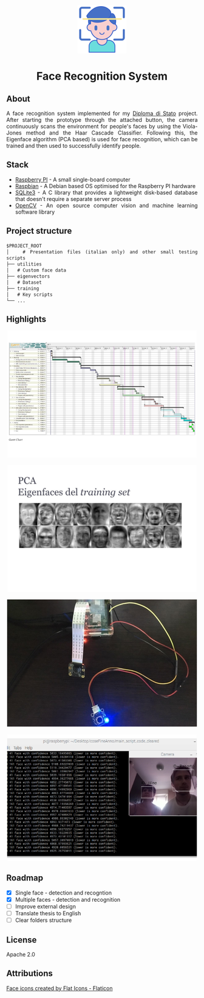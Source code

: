 <div align="center">

<img src="/Utilities/logo.png" alt="logo" width="128"/>

</div>

<h1 align="center">Face Recognition System</h1>

<div align="justify">

## About

A face recognition system implemented for my [Diploma di Stato](https://qips.ucas.com/qip/italy-diploma-di-esame-di-stato-conclusivo-dei-corsi-di-istruzione-secondaria-superiore) project. After starting the prototype through the attached button, the camera continuously scans the environment for people's faces by using the Viola-Jones method and the Haar Cascade Classifier. Following this, the Eigenface algorithm (PCA based) is used for face recognition, which can be trained and then used to successfully identify people.

## Stack

- [Raspberry PI](https://www.raspberrypi.org/) - A small single-board computer
- [Raspbian](https://www.raspbian.org/) - A Debian based OS optimised for the Raspberry PI hardware
- [SQLite3](https://www.sqlite.org/index.html) - A C library that provides a lightweight disk-based database that doesn't require a separate server process
- [OpenCV](https://opencv.org/) - An open source computer vision and machine learning software library

## Project structure

```
$PROJECT_ROOT
│   # Presentation files (italian only) and other small testing scripts
├── utilities
│   # Custom face data
├── eigenvectors
│   # Dataset
├── training
│   # Key scripts
└── ...
```

## Highlights

  <div align="center">
    <img src="/Utilities/screenshots/schedule.jpg" alt="gantt chart" width="500"/>
    <br/>
    <br/>
    <img src="/Utilities/screenshots/pca.jpg" alt="pca" width="500"/>
    <br/>
    <br/>
    <img src="/Utilities/screenshots/raspberry_pi.jpg" alt="prototype" width="500"/>
    <br/>
    <br/>
    <img src="/Utilities/screenshots/analysis.jpg" alt="analysis" width="500"/>
  </div>

## Roadmap

- [x] Single face - detection and recogntion
- [x] Multiple faces - detection and recognition
- [ ] Improve external design
- [ ] Translate thesis to English
- [ ] Clear folders structure

## License

Apache 2.0

## Attributions

<a href="https://www.flaticon.com/free-icons/face" title="face icons">Face icons created by Flat Icons - Flaticon</a>

</div>
